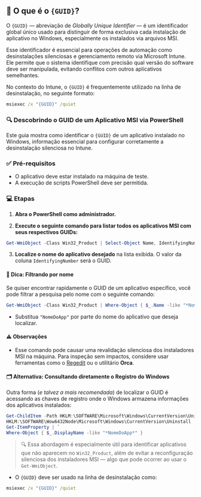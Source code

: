 ## 🧭 O que é o `{GUID}`?

O `{GUID}` — abreviação de *Globally Unique Identifier* — é um identificador global único usado para distinguir de forma exclusiva cada instalação de aplicativo no Windows, especialmente os instalados via arquivos MSI.

Esse identificador é essencial para operações de automação como desinstalações silenciosas e gerenciamento remoto via Microsoft Intune. Ele permite que o sistema identifique com precisão qual versão do software deve ser manipulada, evitando conflitos com outros aplicativos semelhantes.

No contexto do Intune, o `{GUID}` é frequentemente utilizado na linha de desinstalação, no seguinte formato:

```cmd
msiexec /x "{GUID}" /quiet
```

### 🔍 Descobrindo o GUID de um Aplicativo MSI via PowerShell

Este guia mostra como identificar o `{GUID}` de um aplicativo instalado no Windows, informação essencial para configurar corretamente a desinstalação silenciosa no Intune.

### ✅ Pré-requisitos

- O aplicativo deve estar instalado na máquina de teste.
- A execução de scripts PowerShell deve ser permitida.

### 💻 Etapas

1. **Abra o PowerShell como administrador.**

2. **Execute o seguinte comando para listar todos os aplicativos MSI com seus respectivos GUIDs:**

```powershell
Get-WmiObject -Class Win32_Product | Select-Object Name, IdentifyingNumber
```

3. **Localize o nome do aplicativo desejado** na lista exibida. O valor da coluna `IdentifyingNumber` será o GUID.

#### 🎯 Dica: Filtrando por nome

Se quiser encontrar rapidamente o GUID de um aplicativo específico, você pode filtrar a pesquisa pelo nome com o seguinte comando:

```powershell
Get-WmiObject -Class Win32_Product | Where-Object { $_.Name -like "*NomeDoApp*" } | Select Name, IdentifyingNumber
```
- Substitua `"NomeDoApp"` por parte do nome do aplicativo que deseja localizar.

#### ⚠️ Observações

- Esse comando pode causar uma revalidação silenciosa dos instaladores MSI na máquina. Para inspeção sem impactos, considere usar ferramentas como o [Regedit](https://learn.microsoft.com/en-us/windows/win32/sbscs/registry-entries-for-installed-applications) ou o utilitário **Orca**.

#### 🗂️ Alternativa: Consultando diretamente o Registro do Windows

Outra forma (*e talvez a mais recomendada*) de localizar o GUID é acessando as chaves de registro onde o Windows armazena informações dos aplicativos instalados:

```powershell
Get-ChildItem -Path HKLM:\SOFTWARE\Microsoft\Windows\CurrentVersion\Uninstall, `
HKLM:\SOFTWARE\Wow6432Node\Microsoft\Windows\CurrentVersion\Uninstall | `
Get-ItemProperty | `
Where-Object { $_.DisplayName -like "*NomeDoApp*" }
```

> 🔍 Essa abordagem é especialmente útil para identificar aplicativos que não aparecem no `Win32_Product`, além de evitar a reconfiguração silenciosa dos instaladores MSI — algo que pode ocorrer ao usar o `Get-WmiObject`.

- O `{GUID}` deve ser usado na linha de desinstalação como:

```cmd
msiexec /x "{GUID}" /quiet
```
